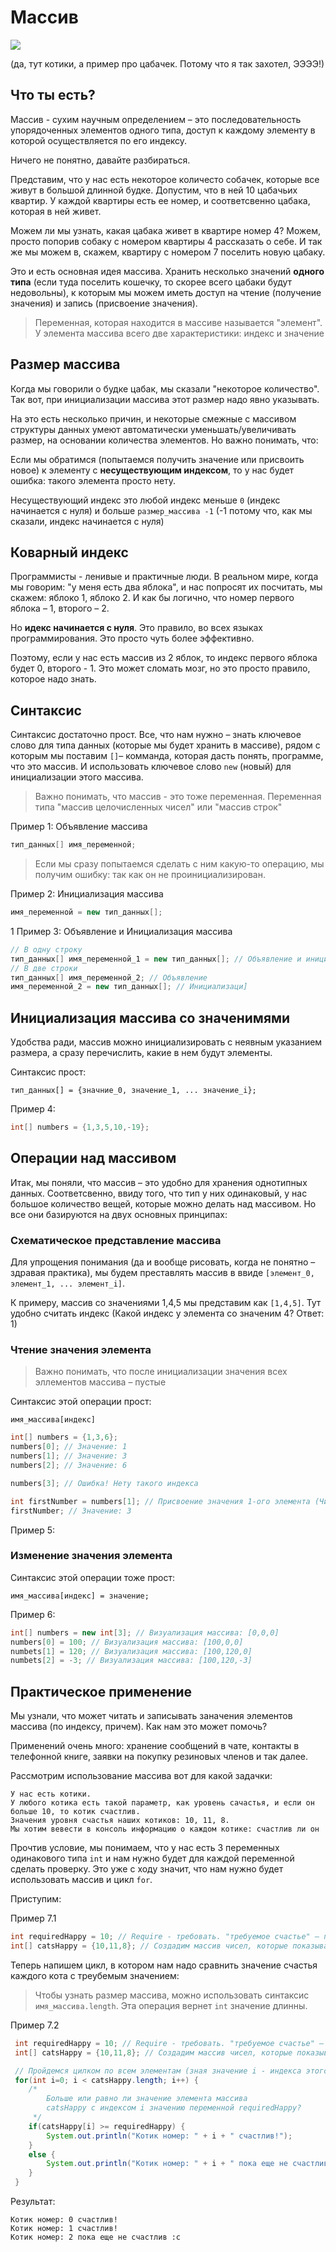 # Массив

[<img src="http://developer.alexanderklimov.ru/android/java/array.jpg">](http://developer.alexanderklimov.ru/android/java/array.jpg)

(да, тут котики, а пример про цабачек. Потому что я так захотел, ЭЭЭЭ!)


## Что ты есть?

Массив - сухим научным определением – это последовательность упорядоченных элементов одного типа, доступ к каждому элементу в которой осуществляется по его индексу. 

Ничего не понятно, давайте разбираться.

Представим, что у нас есть некоторое количесто собачек, которые все живут в большой длинной будке. Допустим, что в ней 10 цабачьих квартир. У каждой квартиры есть ее номер, и соответсвенно цабака, которая в ней живет.

Можем ли мы узнать, какая цабака живет в квартире номер 4? Можем, просто попорив собаку с номером квартиры 4 рассказать о себе. И так же мы можем в, скажем, квартиру с номером 7 поселить новую цабаку.

Это и есть основная идея массива. Хранить несколько значений **одного типа** (если туда поселить кошечку, то скорее всего цабаки будут недовольны), к которым мы можем иметь доступ на чтение (получение значения) и запись (присвоение значения).

 >Переменная, которая находится в массиве называется "элемент". У элемента массива всего две характеристики: индекс и значение

## Размер массива

Когда мы говорили о будке цабак, мы сказали "некоторое количество". Так вот, при инициализации массива этот размер надо явно указывать. 

На это есть несколько причин, и некоторые смежные с массивом структуры данных умеют автоматически уменьшать/увеличивать размер, на основании количества элементов. Но важно понимать, что:

Если мы обратимся (попытаемся получить значение или присвоить новое) к элементу с **несуществующим индексом**, то у нас будет ошибка: такого элемента просто нету.

Несуществующий индекс это любой индекс меньше `0` (индекс начинается с нуля) и больше `размер_массива -1` (-1 потому что, как мы сказали, индекс начинается с нуля)

## Коварный индекс

Программисты - ленивые и практичные люди. В реальном мире, когда мы говорим: "у меня есть два яблока", и нас попросят их посчитать, мы скажем: яблоко 1, яблоко 2. И как бы логично, что номер первого яблока – 1, второго – 2. 

Но **идекс начинается с нуля**. Это правило, во всех языках программирования. Это просто чуть более эффективно.

Поэтому, если у нас есть массив из 2 яблок, то индекс первого яблока будет 0, второго - 1. Это может сломать мозг, но это просто правило, которое надо знать.

## Синтаксис

Синтаксис достаточно прост. Все, что нам нужно – знать ключевое слово для типа данных (которые мы будет хранить в массиве), рядом с которым мы поставим `[]`– комманда, которая дасть понять, программе, что это массив. И использовать ключевое слово `new` (новый) для инициализации этого массива.

>Важно понимать, что массив - это тоже переменная. Переменная типа "массив целочисленных чисел" или "массив строк"

Пример 1: Объявление массива
```java 
тип_данных[] имя_переменной;
```

>Если мы сразу попытаемся сделать с ним какую-то операцию, мы получим ошибку: так как он не проинициализирован.

Пример 2: Инициализация массива
```java 
имя_переменной = new тип_данных[];
```
 1
Пример 3: Объявление и Инициализация массива
```java 
// В одну строку
тип_данных[] имя_переменной_1 = new тип_данных[]; // Объявление и инициализация
// В две строки
тип_данных[] имя_переменной_2; // Объявление
имя_переменной_2 = new тип_данных[]; // Инициализаци]
```

## Инициализация массива со значенимями

Удобства ради, массив можно инициализировать с неявным указанием размера, а сразу перечислить, какие в нем будут элементы.

Синтаксис прост:

`тип_данных[] = {значние_0, значение_1, ... значение_i};`

Пример 4:
```java
int[] numbers = {1,3,5,10,-19};
```

## Операции над массивом

Итак, мы поняли, что массив – это удобно для хранения однотипных данных. Соответсвенно, ввиду того, что тип у них одинаковый, у нас большое количество вещей, которые можно делать над массивом. Но все они базируются на двух основных принципах:

### Схематическое представление массива

Для упрощения понимания (да и вообще рисовать, когда не понятно – здравая практика), мы будем преставлять массив в ввиде `[элемент_0, элемент_1, ... элемент_i]`.

К примеру, массив со значениями 1,4,5 мы представим как `[1,4,5]`. Тут удобно считать индекс (Какой индекс у элемента со значеним 4? Ответ: 1)

### Чтение значения элемента

>Важно понимать, что после инициализации значения всех эллементов массива – пустые

Синтаксис этой операции прост:

`имя_массива[индекс]`

```java
int[] numbers = {1,3,6};
numbers[0]; // Значение: 1
numbers[1]; // Значение: 3
numbers[2]; // Значение: 6

numbers[3]; // Ошибка! Нету такого индекса

int firstNumber = numbers[1]; // Присвоение значения 1-ого элемента (Число 3) новой переменной firstNumber;
firstNumber; // Значение: 3
```

Пример 5:

### Изменение значения элемента

Синтаксис этой операции тоже прост:

`имя_массива[индекс] = значение;`

Пример 6:
```java
int[] numbers = new int[3]; // Визуализация массива: [0,0,0]
numbers[0] = 100; // Визуализация массива: [100,0,0]
numbets[1] = 120; // Визуализация массива: [100,120,0]
numbets[2] = -3; // Визуализация массива: [100,120,-3]
```

## Практическое применение

Мы узнали, что может читать и записывать заначения элементов массива (по индексу, причем). Как нам это может помочь?

Применений очень много: хранение сообщений в чате, контакты в телефонной книге, заявки на покупку резиновых членов и так далее.

Рассмотрим использование массива вот для какой задачки: 
```
У нас есть котики. 
У любого котика есть такой параметр, как уровень сачастья, и если он больше 10, то котик счастлив. 
Значения уровня счастья наших котиков: 10, 11, 8.  
Мы хотим вевести в консоль информацию о каждом котике: счастлив ли он
```

Прочтив условие, мы понимаем, что у нас есть 3 переменных одинакового типа `int` и нам нужно будет для каждой переменной сделать проверку. Это уже с ходу значит, что нам нужно будет использовать массив и цикл `for`.

Приступим:

Пример 7.1
```java
int requiredHappy = 10; // Require - требовать. "требуемое счастье" – переменная, с которой мы будем сравнивать счастье каждого котика
int[] catsHappy = {10,11,8}; // Создадим массив чисел, которые показывают счастье наших котов
```

Теперь напишем цикл, в котором нам надо сравнить значение счастья каждого кота с треубемым значением:

>Чтобы узнать размер массива, можно использовать синтаксис `имя_массива.length`. Эта операция вернет `int` значение длинны.

Пример 7.2
```java
 int requiredHappy = 10; // Require - требовать. "требуемое счастье" – переменная, с которой мы будем сравнивать счастье каждого котика
 int[] catsHappy = {10,11,8}; // Создадим массив чисел, которые показывают счастье наших котов

 // Пройдемся цилком по всем элементам (зная значение i - индекса этого элемента)
 for(int i=0; i < catsHappy.length; i++) {
    /*
        Больше или равно ли значение элемента массива
        catsHappy с индексом i значению переменной requiredHappy?
     */
    if(catsHappy[i] >= requiredHappy) {
        System.out.println("Котик номер: " + i + " счастлив!");
    }
    else {
        System.out.println("Котик номер: " + i + " пока еще не счастлив :c");
    }
 }
```

Результат:
```
Котик номер: 0 счастлив!
Котик номер: 1 счастлив!
Котик номер: 2 пока еще не счастлив :c
```





